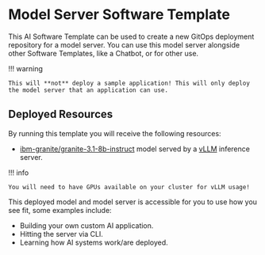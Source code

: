 # **Model Server Software Template**

This AI Software Template can be used to create a new GitOps deployment repository for a model server. You can use this model server alongside other Software Templates, like a Chatbot, or for other use.

!!! warning

    This will **not** deploy a sample application! This will only deploy the model server that an application can use.

## **Deployed Resources**

By running this template you will receive the following resources:

- [ibm-granite/granite-3.1-8b-instruct](https://huggingface.co/ibm-granite/granite-3.1-8b-instruct) model served by a [vLLM](https://github.com/redhat-ai-dev/developer-images/tree/main/model-servers/vllm/0.8.4) inference server.

!!! info

    You will need to have GPUs available on your cluster for vLLM usage!

This deployed model and model server is accessible for you to use how you see fit, some examples include:

- Building your own custom AI application.
- Hitting the server via CLI.
- Learning how AI systems work/are deployed.

